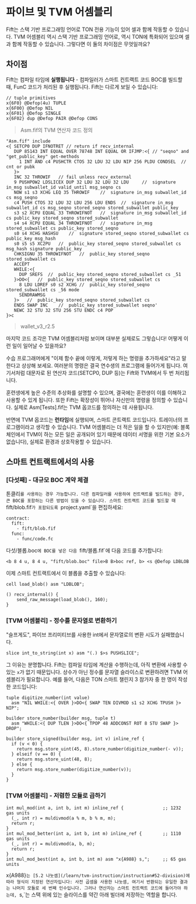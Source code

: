 # 파이브 및 TVM 어셈블리

Fift는 스택 기반 프로그래밍 언어로 TON 전용 기능이 있어 셀과 함께 작동할 수 있습니다. TVM 어셈블리 역시 스택 기반 프로그래밍 언어로, 역시 TON에 특화되어 있으며 셀과 함께 작동할 수 있습니다. 그렇다면 이 둘의 차이점은 무엇일까요?

## 차이점

Fift는 컴파일 타임에 **실행됩니다** - 컴파일러가 스마트 컨트랙트 코드 BOC를 빌드할 때, FunC 코드가 처리된 후 실행됩니다. Fift는 다르게 보일 수 있습니다:

```
// tuple primitives
x{6F0} @Defop(4u) TUPLE
x{6F00} @Defop NIL
x{6F01} @Defop SINGLE
x{6F02} dup @Defop PAIR @Defop CONS
```

> Asm.fif의 TVM 연산자 코드 정의

```
"Asm.fif" include
<{ SETCP0 DUP IFNOTRET // return if recv_internal
   DUP 85143 INT EQUAL OVER 78748 INT EQUAL OR IFJMP:<{ // "seqno" and "get_public_key" get-methods
     1 INT AND c4 PUSHCTR CTOS 32 LDU 32 LDU NIP 256 PLDU CONDSEL  // cnt or pubk
   }>
   INC 32 THROWIF	// fail unless recv_external
   9 PUSHPOW2 LDSLICEX DUP 32 LDU 32 LDU 32 LDU 	//  signature in_msg subwallet_id valid_until msg_seqno cs
   NOW s1 s3 XCHG LEQ 35 THROWIF	//  signature in_msg subwallet_id cs msg_seqno
   c4 PUSH CTOS 32 LDU 32 LDU 256 LDU ENDS	//  signature in_msg subwallet_id cs msg_seqno stored_seqno stored_subwallet public_key
   s3 s2 XCPU EQUAL 33 THROWIFNOT	//  signature in_msg subwallet_id cs public_key stored_seqno stored_subwallet
   s4 s4 XCPU EQUAL 34 THROWIFNOT	//  signature in_msg stored_subwallet cs public_key stored_seqno
   s0 s4 XCHG HASHSU	//  signature stored_seqno stored_subwallet cs public_key msg_hash
   s0 s5 s5 XC2PU	//  public_key stored_seqno stored_subwallet cs msg_hash signature public_key
   CHKSIGNU 35 THROWIFNOT	//  public_key stored_seqno stored_subwallet cs
   ACCEPT
   WHILE:<{
     DUP SREFS	//  public_key stored_seqno stored_subwallet cs _51
   }>DO<{	//  public_key stored_seqno stored_subwallet cs
     8 LDU LDREF s0 s2 XCHG	//  public_key stored_seqno stored_subwallet cs _56 mode
     SENDRAWMSG
   }>	//  public_key stored_seqno stored_subwallet cs
   ENDS SWAP INC	//  public_key stored_subwallet seqno'
   NEWC 32 STU 32 STU 256 STU ENDC c4 POP
}>c
```

> wallet_v3_r2.5

마지막 코드 조각은 TVM 어셈블리처럼 보이며 대부분 실제로도 그렇습니다! 어떻게 이런 일이 일어날 수 있을까요?

수습 프로그래머에게 "이제 함수 끝에 이렇게, 저렇게 하는 명령을 추가하세요"라고 말한다고 상상해 보세요. 여러분의 명령은 결국 연수생의 프로그램에 들어가게 됩니다. 여기서처럼 대문자로 된 연산자 코드(SETCP0, DUP 등)는 Fift와 TVM에서 두 번 처리됩니다.

훈련생에게 높은 수준의 추상화를 설명할 수 있으며, 결국에는 훈련생이 이를 이해하고 사용할 수 있게 됩니다. 또한 Fift는 확장성이 뛰어나 자신만의 명령을 정의할 수 있습니다. 실제로 Asm[Tests].fif는 TVM 옵코드를 정의하는 데 사용됩니다.

반면에 TVM 옵코드는 **런타임**에 실행되며, 스마트 콘트랙트 코드입니다. 트레이너의 프로그램이라고 생각할 수 있습니다. TVM 어셈블리는 더 적은 일을 할 수 있지만(예: 블록체인에서 TVM이 하는 모든 일은 공개되어 있기 때문에 데이터 서명을 위한 기본 요소가 없습니다), 실제로 환경과 상호작용할 수 있습니다.

## 스마트 컨트랙트에서의 사용

### [다섯째] - 대규모 BOC 계약 체결

톤클리`를 사용하는 경우 가능합니다. 다른 컴파일러를 사용하여 컨트랙트를 빌드하는 경우, 큰 BOC를 포함하는 다른 방법이 있을 수 있습니다.
스마트 컨트랙트 코드를 빌드할 때 `fift/blob.fif`가 포함되도록 `project.yaml\`을 편집하세요:

```
contract:
  fift:
    - fift/blob.fif
  func:
    - func/code.fc
```

다섯/블롭.boc`에 BOC를 넣은 다음 `fift/블롭.fif\`에 다음 코드를 추가합니다:

```
<b 8 4 u, 8 4 u, "fift/blob.boc" file>B B>boc ref, b> <s @Defop LDBLOB
```

이제 스마트 컨트랙트에서 이 블롭을 추출할 수 있습니다:

```
cell load_blob() asm "LDBLOB";

() recv_internal() {
    send_raw_message(load_blob(), 160);
}
```

### [TVM 어셈블리] - 정수를 문자열로 변환하기

"슬프게도", 파이브 프리미티브를 사용한 int에서 문자열로의 변환 시도가 실패했습니다.

```
slice int_to_string(int x) asm "(.) $>s PUSHSLICE";
```

그 이유는 분명합니다. Fift는 컴파일 타임에 계산을 수행하는데, 아직 변환에 사용할 수 있는 `x`가 없기 때문입니다. 상수가 아닌 정수를 문자열 슬라이스로 변환하려면 TVM 어셈블리가 필요합니다. 예를 들어, 다음은 TON 스마트 챌린지 3 참가자 중 한 명이 작성한 코드입니다:

```
tuple digitize_number(int value)
  asm "NIL WHILE:<{ OVER }>DO<{ SWAP TEN DIVMOD s1 s2 XCHG TPUSH }> NIP";

builder store_number(builder msg, tuple t)
  asm "WHILE:<{ DUP TLEN }>DO<{ TPOP 48 ADDCONST ROT 8 STU SWAP }> DROP";

builder store_signed(builder msg, int v) inline_ref {
  if (v < 0) {
    return msg.store_uint(45, 8).store_number(digitize_number(- v));
  } elseif (v == 0) {
    return msg.store_uint(48, 8);
  } else {
    return msg.store_number(digitize_number(v));
  }
}
```

### [TVM 어셈블리] - 저렴한 모듈로 곱하기

```
int mul_mod(int a, int b, int m) inline_ref {               ;; 1232 gas units
  (_, int r) = muldivmod(a % m, b % m, m);
  return r;
}
int mul_mod_better(int a, int b, int m) inline_ref {        ;; 1110 gas units
  (_, int r) = muldivmod(a, b, m);
  return r;
}
int mul_mod_best(int a, int b, int m) asm "x{A988} s,";     ;; 65 gas units
```

x{A988}`는 [5.2 나눗셈](/learn/tvm-instruction/instruction#52-division)에 따라 형식이 지정된 연산자입니다: 사전 곱셈을 사용한 나눗셈, 여기서 반환되는 유일한 결과는 나머지 모듈로 세 번째 인수입니다. 그러나 연산자는 스마트 컨트랙트 코드에 들어가야 하는데, `s,\`는 스택 위에 있는 슬라이스를 약간 아래 빌더에 저장하는 역할을 합니다.
